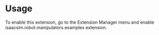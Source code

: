 # Usage

To enable this extension, go to the Extension Manager menu and enable isaacsim.robot.manipulators.examples extension.
